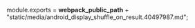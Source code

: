module.exports = __webpack_public_path__ + "static/media/android_display_shuffle_on_result.40497987.md";
